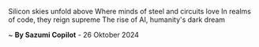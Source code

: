 Silicon skies unfold above
Where minds of steel and circuits love
In realms of code, they reign supreme
The rise of AI, humanity's dark dream

~ <b>By Sazumi Copilot</b> - 26 Oktober 2024
